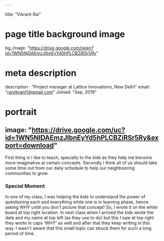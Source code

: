 
    ---
title: "Vikrant Rai"
# page title background image
bg_image: "https://drive.google.com/open?id=1WN5NIDAEmzJIbnEyYd5hPLCBZiRSr5Ry"
# meta description
description : "Project manager at Lattice Innovations, New Delhi"
email: "raivikrant1@gmail.com"
Joined: "Sep, 2019"
# portrait
image: "https://drive.google.com/uc?id=1WN5NIDAEmzJIbnEyYd5hPLCBZiRSr5Ry&export=download"
---

First thing is I like to teach, specially to the kids as they help me become more imaginative at certain concepts. Secondly I think all of us should take some time out from our daily schedule to help our neighbooring communities to grow.

### Special Moment
In one of my class, I was helping the kids to understand the power of questioning each and everything while one is in learning phase, hence asking WHY untill you don't picture that concept!
So, I wrote it on the white board at top right location. In next class when I arrived the kids wrote the date and my name at top left (as they use to do) but this I saw at top right they wrote in caps 'WHY' as well and after that they keep writing in this way.
I wasn't aware that this small topic can struck them for such a long period of time.


